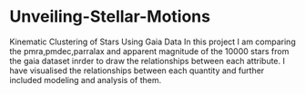 # Unveiling-Stellar-Motions
Kinematic Clustering of Stars Using Gaia Data
In this project I am comparing the pmra,pmdec,parralax and apparent magnitude of the 10000 stars from the gaia dataset inrder to draw the relationships between each attribute.
I have visualised the relationships between each quantity and further included modeling and analysis of them.
